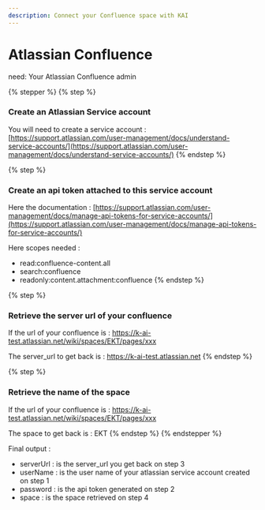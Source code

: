 ```yaml
---
description: Connect your Confluence space with KAI
---
```


# Atlassian Confluence

need: Your Atlassian Confluence admin

{% stepper %}
{% step %}
### Create an Atlassian Service account

You will need to create a service account : [https://support.atlassian.com/user-management/docs/understand-service-accounts/](https://support.atlassian.com/user-management/docs/understand-service-accounts/)
{% endstep %}

{% step %}
### Create an api token attached to this service account

Here the documentation : [https://support.atlassian.com/user-management/docs/manage-api-tokens-for-service-accounts/](https://support.atlassian.com/user-management/docs/manage-api-tokens-for-service-accounts/)

Here scopes needed :&#x20;

* read:confluence-content.all
* search:confluence
* readonly:content.attachment:confluence
{% endstep %}

{% step %}
### Retrieve the server url of your confluence

If the url of your confluence is : https://k-ai-test.atlassian.net/wiki/spaces/EKT/pages/xxx

The server\_url to get back is : https://k-ai-test.atlassian.net
{% endstep %}

{% step %}
### Retrieve the name of the space

If the url of your confluence is : https://k-ai-test.atlassian.net/wiki/spaces/EKT/pages/xxx

The space to get back is : EKT
{% endstep %}
{% endstepper %}

Final output :&#x20;

* serverUrl : is the server\_url you get back on step 3
* userName : is the user name of your atlassian service account created on step 1
* password : is the api token generated on step 2
* space : is the space retrieved on step 4

